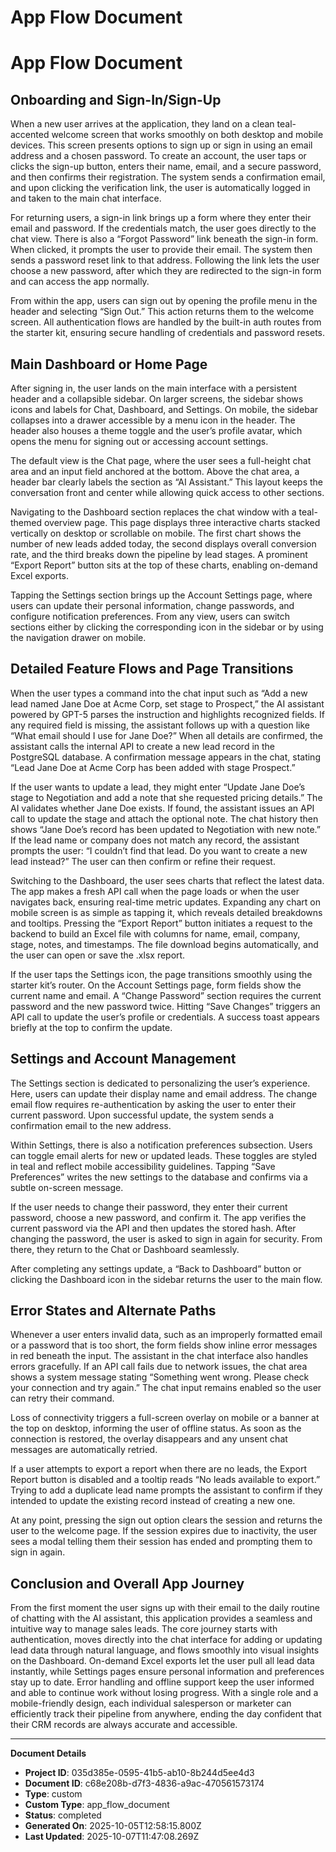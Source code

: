 # App Flow Document

# App Flow Document

## Onboarding and Sign-In/Sign-Up

When a new user arrives at the application, they land on a clean teal-accented welcome screen that works smoothly on both desktop and mobile devices. This screen presents options to sign up or sign in using an email address and a chosen password. To create an account, the user taps or clicks the sign-up button, enters their name, email, and a secure password, and then confirms their registration. The system sends a confirmation email, and upon clicking the verification link, the user is automatically logged in and taken to the main chat interface.

For returning users, a sign-in link brings up a form where they enter their email and password. If the credentials match, the user goes directly to the chat view. There is also a “Forgot Password” link beneath the sign-in form. When clicked, it prompts the user to provide their email. The system then sends a password reset link to that address. Following the link lets the user choose a new password, after which they are redirected to the sign-in form and can access the app normally.

From within the app, users can sign out by opening the profile menu in the header and selecting “Sign Out.” This action returns them to the welcome screen. All authentication flows are handled by the built-in auth routes from the starter kit, ensuring secure handling of credentials and password resets.

## Main Dashboard or Home Page

After signing in, the user lands on the main interface with a persistent header and a collapsible sidebar. On larger screens, the sidebar shows icons and labels for Chat, Dashboard, and Settings. On mobile, the sidebar collapses into a drawer accessible by a menu icon in the header. The header also houses a theme toggle and the user’s profile avatar, which opens the menu for signing out or accessing account settings.

The default view is the Chat page, where the user sees a full-height chat area and an input field anchored at the bottom. Above the chat area, a header bar clearly labels the section as “AI Assistant.” This layout keeps the conversation front and center while allowing quick access to other sections.

Navigating to the Dashboard section replaces the chat window with a teal-themed overview page. This page displays three interactive charts stacked vertically on desktop or scrollable on mobile. The first chart shows the number of new leads added today, the second displays overall conversion rate, and the third breaks down the pipeline by lead stages. A prominent “Export Report” button sits at the top of these charts, enabling on-demand Excel exports.

Tapping the Settings section brings up the Account Settings page, where users can update their personal information, change passwords, and configure notification preferences. From any view, users can switch sections either by clicking the corresponding icon in the sidebar or by using the navigation drawer on mobile.

## Detailed Feature Flows and Page Transitions

When the user types a command into the chat input such as “Add a new lead named Jane Doe at Acme Corp, set stage to Prospect,” the AI assistant powered by GPT-5 parses the instruction and highlights recognized fields. If any required field is missing, the assistant follows up with a question like “What email should I use for Jane Doe?” When all details are confirmed, the assistant calls the internal API to create a new lead record in the PostgreSQL database. A confirmation message appears in the chat, stating “Lead Jane Doe at Acme Corp has been added with stage Prospect.”

If the user wants to update a lead, they might enter “Update Jane Doe’s stage to Negotiation and add a note that she requested pricing details.” The AI validates whether Jane Doe exists. If found, the assistant issues an API call to update the stage and attach the optional note. The chat history then shows “Jane Doe’s record has been updated to Negotiation with new note.” If the lead name or company does not match any record, the assistant prompts the user: “I couldn’t find that lead. Do you want to create a new lead instead?” The user can then confirm or refine their request.

Switching to the Dashboard, the user sees charts that reflect the latest data. The app makes a fresh API call when the page loads or when the user navigates back, ensuring real-time metric updates. Expanding any chart on mobile screen is as simple as tapping it, which reveals detailed breakdowns and tooltips. Pressing the “Export Report” button initiates a request to the backend to build an Excel file with columns for name, email, company, stage, notes, and timestamps. The file download begins automatically, and the user can open or save the .xlsx report.

If the user taps the Settings icon, the page transitions smoothly using the starter kit’s router. On the Account Settings page, form fields show the current name and email. A “Change Password” section requires the current password and the new password twice. Hitting “Save Changes” triggers an API call to update the user’s profile or credentials. A success toast appears briefly at the top to confirm the update.

## Settings and Account Management

The Settings section is dedicated to personalizing the user’s experience. Here, users can update their display name and email address. The change email flow requires re-authentication by asking the user to enter their current password. Upon successful update, the system sends a confirmation email to the new address.

Within Settings, there is also a notification preferences subsection. Users can toggle email alerts for new or updated leads. These toggles are styled in teal and reflect mobile accessibility guidelines. Tapping “Save Preferences” writes the new settings to the database and confirms via a subtle on-screen message.

If the user needs to change their password, they enter their current password, choose a new password, and confirm it. The app verifies the current password via the API and then updates the stored hash. After changing the password, the user is asked to sign in again for security. From there, they return to the Chat or Dashboard seamlessly.

After completing any settings update, a “Back to Dashboard” button or clicking the Dashboard icon in the sidebar returns the user to the main flow.

## Error States and Alternate Paths

Whenever a user enters invalid data, such as an improperly formatted email or a password that is too short, the form fields show inline error messages in red beneath the input. The assistant in the chat interface also handles errors gracefully. If an API call fails due to network issues, the chat area shows a system message stating “Something went wrong. Please check your connection and try again.” The chat input remains enabled so the user can retry their command.

Loss of connectivity triggers a full-screen overlay on mobile or a banner at the top on desktop, informing the user of offline status. As soon as the connection is restored, the overlay disappears and any unsent chat messages are automatically retried.

If a user attempts to export a report when there are no leads, the Export Report button is disabled and a tooltip reads “No leads available to export.” Trying to add a duplicate lead name prompts the assistant to confirm if they intended to update the existing record instead of creating a new one.

At any point, pressing the sign out option clears the session and returns the user to the welcome page. If the session expires due to inactivity, the user sees a modal telling them their session has ended and prompting them to sign in again.

## Conclusion and Overall App Journey

From the first moment the user signs up with their email to the daily routine of chatting with the AI assistant, this application provides a seamless and intuitive way to manage sales leads. The core journey starts with authentication, moves directly into the chat interface for adding or updating lead data through natural language, and flows smoothly into visual insights on the Dashboard. On-demand Excel exports let the user pull all lead data instantly, while Settings pages ensure personal information and preferences stay up to date. Error handling and offline support keep the user informed and able to continue work without losing progress. With a single role and a mobile-friendly design, each individual salesperson or marketer can efficiently track their pipeline from anywhere, ending the day confident that their CRM records are always accurate and accessible.


---
**Document Details**
- **Project ID**: 035d385e-0595-41b5-ab10-8b244d5ee4d3
- **Document ID**: c68e208b-d7f3-4836-a9ac-470561573174
- **Type**: custom
- **Custom Type**: app_flow_document
- **Status**: completed
- **Generated On**: 2025-10-05T12:58:15.800Z
- **Last Updated**: 2025-10-07T11:47:08.269Z
